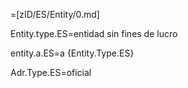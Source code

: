 =[zID/ES/Entity/0.md]

Entity.type.ES=entidad sin fines de lucro

entity.a.ES=a {Entity.Type.ES}

Adr.Type.ES=oficial